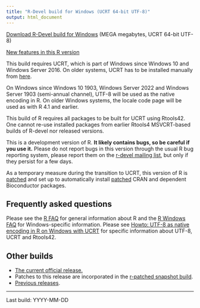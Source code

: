 ```yaml
---
title: "R-Devel build for Windows (UCRT 64-bit UTF-8)"
output: html_document
---
```


[Download R-Devel build for Windows](../R-devel-win-RDEV.exe) (MEGA megabytes, UCRT 64-bit UTF-8)

[New features in this R version](https://cran.r-project.org/bin/windows/base/NEWS.R-devel.html)

This build requires UCRT, which is part of Windows since Windows 10 and Windows Server
2016. On older systems, UCRT has to be installed manually from
[here](https://support.microsoft.com/en-us/topic/update-for-universal-c-runtime-in-windows-c0514201-7fe6-95a3-b0a5-287930f3560c).

On Windows since Windows 10 1903, Windows Server 2022 and Windows Server 1903
(semi-annual channel), UTF-8 will be used as the native encoding in R. On
older Windows systems, the locale code page will be used as with R 4.1 and
earlier.

This build of R requires all packages to be built for UCRT using Rtools42. 
One cannot re-use installed packages from earlier Rtools4 MSVCRT-based
builds of R-devel nor released versions.

This is a development version of R.
**It likely contains bugs, so be careful if you use it.**
Please do not report bugs in this version through the usual R bug reporting
system, please report them on the
[r-devel mailing list](https://stat.ethz.ch/mailman/listinfo/r-devel), but
only if they persist for a few days.

As a temporary measure during the transition to UCRT, this version of R is
[patched](../R-devel-RDIFF.diff) and set up to automatically install
[patched](../patches) CRAN and dependent Bioconductor packages.

## Frequently asked questions

Please see the [R FAQ](https://cran.r-project.org/doc/FAQ/R-FAQ.html) for
general information about R and the
[R Windows FAQ](https://cran.r-project.org/bin/windows/base/rw-FAQ.html) for
Windows-specific information. Please see
[Howto: UTF-8 as native encoding in R on Windows with UCRT](https://svn.r-project.org/R-dev-web/trunk/WindowsBuilds/winutf8/ucrt3/howto.html)
for specific information about UTF-8, UCRT and Rtools42.

## Other builds

* [The current official  release.](https://cran.r-project.org/bin/windows/base/index.html)
* Patches to this release are incorporated in the [r-patched snapshot build](https://cran.r-project.org/bin/windows/base/rpatched.html).
* [Previous releases](https://cran.r-project.org/bin/windows/base/old/).

---

Last build: YYYY-MM-DD
